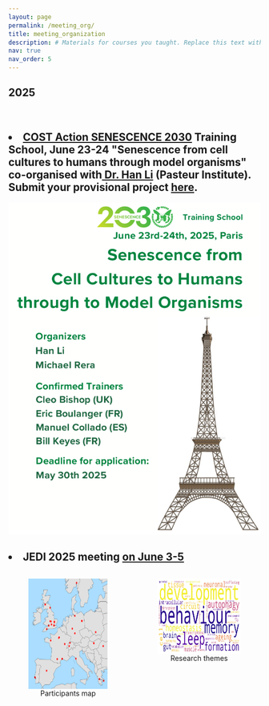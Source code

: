```yaml
---
layout: page
permalink: /meeting_org/
title: meeting_organization
description: # Materials for courses you taught. Replace this text with your description.
nav: true
nav_order: 5
---
```

<div class="publications">
<h2 class="year">2025</h2>
<br>
<h2><li><b><a href="https://www.cost.eu/actions/CA23119/">COST Action SENESCENCE 2030</a> Training School, June 23-24 "Senescence from cell cultures to humans through model organisms" co-organised with<a href = "https://research.pasteur.fr/fr/member/han-li/"> Dr. Han Li</a> (Pasteur Institute).</b> Submit your provisional project <a href = "https://forms.gle/4LiWYZNNzJLLoqV59">here</a>.</li></h2>

<img src ="../assets/img/COSTAction/flyer.png" alt = "Summer chool flyer" class = "center">

<h2><li><b>JEDI 2025 meeting <a href="https://flies-jedi.github.io/projects/2025JEDImeeting/"> on June 3-5</a></b></li></h2>

<style>
  .figures-row {
    display: flex;
    align-items: flex-start; /* Aligns the top of images */
    gap: 20px; /* Optional spacing between figures */
  }

  .figures-row figure {
    text-align: center;
  }

  .figures-row img {
    display: block;
    margin: 0 auto;
  }
</style>

<div class="figures-row">
  <figure>
    <img src="../assets/img/2025JEDI/participants_map.png" alt="Participants map" height="220" width="220">
    <figcaption>Participants map</figcaption>
  </figure>

  <figure>
    <img src="../assets/img/2025JEDI/wordcloud.png" alt="Wordcloud of research themes" height="150" width="230">
    <figcaption>Research themes</figcaption>
  </figure>
</div>


</div>


